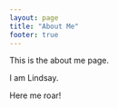 ```yaml
---
layout: page
title: "About Me"
footer: true
---
```


This is the about me page.

I am Lindsay.

Here me roar!